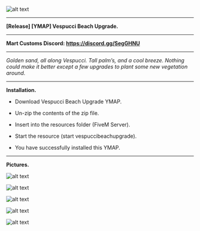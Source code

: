 ![alt text](https://forum.cfx.re/uploads/default/original/4X/b/9/3/b933959307df65b29f4f8244585dc41a1c31720a.png "Banner")

---

**[Release] [YMAP] Vespucci Beach Upgrade.**

---

**Mart Customs Discord: https://discord.gg/SegGHNU**

---

*Golden sand, all along Vespucci. Tall palm’s, and a cool breeze. Nothing could make it better except a few upgrades to plant some new vegetation around.*

---

**Installation.**

* Download Vespucci Beach Upgrade YMAP.

* Un-zip the contents of the zip file.

* Insert into the resources folder (FiveM Server).

* Start the resource (start vespuccibeachupgrade).

* You have successfully installed this YMAP.

---

**Pictures.**

![alt text](https://forum.cfx.re/uploads/default/original/4X/b/7/2/b720a69aaac81d74cbb65bfc5dfd933ebed832bc.jpeg "1")

![alt text](https://forum.cfx.re/uploads/default/original/4X/1/4/d/14d9dbfffb9b8124e77a4aeb806b27d535ae36fa.jpeg "2")

![alt text](https://forum.cfx.re/uploads/default/original/4X/4/0/e/40ed54e38e61be0f1eb3ebfcf7ab33b566ce5015.jpeg "3")

![alt text](https://forum.cfx.re/uploads/default/original/4X/5/3/1/53116b7748423bdde627a362281d93bdda783d02.jpeg "4")

![alt text](https://forum.cfx.re/uploads/default/original/4X/f/b/1/fb10289d750ec0608cf880a81d9a24bd1d9f012d.jpeg "5")
